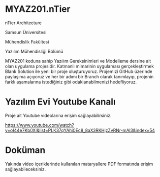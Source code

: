 # MYAZ201.nTier
nTier Architecture

Samsun Üniversitesi

Mühendislik Fakültesi

Yazılım Mühendisliği Bölümü

MYAZ201 koduna sahip Yazılım Gereksinimleri ve Modelleme dersine ait olan uygulama projesidir. Katmanlı mimarinin uygulaması gerçekleştirmek Blank Solution ile yeni bir proje oluşturuyoruz. Projemizi GitHub üzerinde paylaşıma açıyoruz ve her bir adımı bir Branch olarak tanımlayıp, projenin farklı aşamalarına istediğiniz gibi odaklanabilmenizi hedefliyoruz.



# Yazılım Evi Youtube Kanalı
Proje ait Youtube videolarına erişim sağlayabilirsiniz. 

https://www.youtube.com/watch?v=oI44e7Kb0XI&list=PLK37qYAhi0Ec8_8aX3RKHjzZvRNr-mAl3&index=54

# Doküman 
Yakında video içeriklerinde kullanılan mataryallere PDF formatında erişim sağlayabileceksiniz. 

